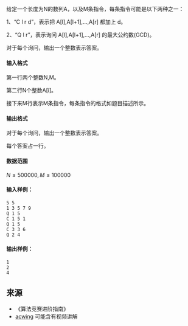 给定一个长度为N的数列A，以及M条指令，每条指令可能是以下两种之一：

1、“C l r d”，表示把 A\[l\],A\[l+1\],…,A\[r\] 都加上 d。

2、“Q l r”，表示询问 A\[l\],A\[l+1\],…,A\[r\] 的最大公约数(GCD)。

对于每个询问，输出一个整数表示答案。

#### 输入格式

第一行两个整数N,M。

第二行N个整数A\[i\]。

接下来M行表示M条指令，每条指令的格式如题目描述所示。

#### 输出格式

对于每个询问，输出一个整数表示答案。

每个答案占一行。

#### 数据范围

$N \le 500000, M \le 100000$

#### 输入样例：

```
5 5
1 3 5 7 9
Q 1 5
C 1 5 1
Q 1 5
C 3 3 6
Q 2 4
```

#### 输出样例：

```
1
2
4
```

## 来源 
- 《算法竞赛进阶指南》
- [acwing](https://www.acwing.com/problem/content/247/) 可能含有视频讲解